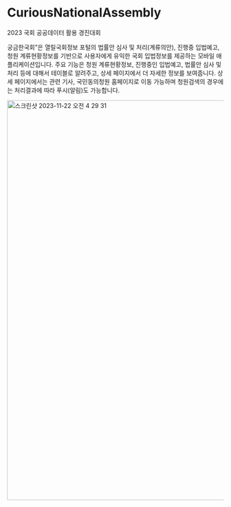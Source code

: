# CuriousNationalAssembly
2023 국회 공공데이터 활용 경진대회

궁금한국회”은 열릴국회정보 포털의 법률안 심사 및 처리(계류의안), 진행중 입법예고, 청원 계류현황정보를 기반으로 사용자에게 유익한 국회 입법정보를 제공하는 모바일 애플리케이션입니다. 주요 기능은 청원 계류현황정보, 진행중인 입법예고, 법률안 심사 및 처리 등에 대해서 테이블로 알려주고, 상세 페이지에서 더 자세한 정보를 보여줍니다. 상세 페이지에서는 관련 기사, 국민동의청원 홈페이지로 이동 가능하며 청원검색의 경우에는 처리결과에 따라 푸시(알림)도 가능합니다.

<img width="930" alt="스크린샷 2023-11-22 오전 4 29 31" src="https://github.com/jeoungsung12/CuriousNationalAssembly/assets/50621327/ca9dfbc3-ef8d-4dac-b779-4da9c261c54c">
